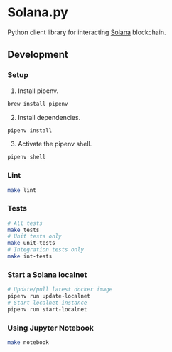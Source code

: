 # Solana.py

Python client library for interacting [Solana](https://solana.com/) blockchain.

## Development

### Setup

1. Install pipenv.

```sh
brew install pipenv
```

2. Install dependencies.

```sh
pipenv install
```

3. Activate the pipenv shell.

```sh
pipenv shell
```

### Lint

```sh
make lint
```

### Tests

```sh
# All tests
make tests
# Unit tests only
make unit-tests
# Integration tests only
make int-tests
```

### Start a Solana localnet

```sh
# Update/pull latest docker image
pipenv run update-localnet
# Start localnet instance
pipenv run start-localnet
```

### Using Jupyter Notebook

```sh
make notebook
```
